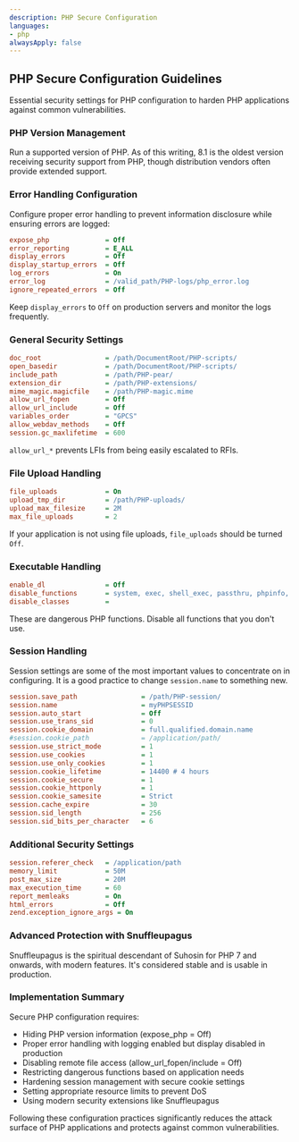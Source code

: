```yaml
---
description: PHP Secure Configuration
languages:
- php
alwaysApply: false
---
```


## PHP Secure Configuration Guidelines

Essential security settings for PHP configuration to harden PHP applications against common vulnerabilities.

### PHP Version Management

Run a supported version of PHP. As of this writing, 8.1 is the oldest version receiving security support from PHP, though distribution vendors often provide extended support.

### Error Handling Configuration

Configure proper error handling to prevent information disclosure while ensuring errors are logged:

```ini
expose_php              = Off
error_reporting         = E_ALL
display_errors          = Off
display_startup_errors  = Off
log_errors              = On
error_log               = /valid_path/PHP-logs/php_error.log
ignore_repeated_errors  = Off
```

Keep `display_errors` to `Off` on production servers and monitor the logs frequently.

### General Security Settings

```ini
doc_root                = /path/DocumentRoot/PHP-scripts/
open_basedir            = /path/DocumentRoot/PHP-scripts/
include_path            = /path/PHP-pear/
extension_dir           = /path/PHP-extensions/
mime_magic.magicfile    = /path/PHP-magic.mime
allow_url_fopen         = Off
allow_url_include       = Off
variables_order         = "GPCS"
allow_webdav_methods    = Off
session.gc_maxlifetime  = 600
```

`allow_url_*` prevents LFIs from being easily escalated to RFIs.

### File Upload Handling

```ini
file_uploads            = On
upload_tmp_dir          = /path/PHP-uploads/
upload_max_filesize     = 2M
max_file_uploads        = 2
```

If your application is not using file uploads, `file_uploads` should be turned `Off`.

### Executable Handling

```ini
enable_dl               = Off
disable_functions       = system, exec, shell_exec, passthru, phpinfo, show_source, highlight_file, popen, proc_open, fopen_with_path, dbmopen, dbase_open, putenv, move_uploaded_file, chdir, mkdir, rmdir, chmod, rename, filepro, filepro_rowcount, filepro_retrieve, posix_mkfifo
disable_classes         =
```

These are dangerous PHP functions. Disable all functions that you don't use.

### Session Handling

Session settings are some of the most important values to concentrate on in configuring. It is a good practice to change `session.name` to something new.

```ini
session.save_path                = /path/PHP-session/
session.name                     = myPHPSESSID
session.auto_start               = Off
session.use_trans_sid            = 0
session.cookie_domain            = full.qualified.domain.name
#session.cookie_path             = /application/path/
session.use_strict_mode          = 1
session.use_cookies              = 1
session.use_only_cookies         = 1
session.cookie_lifetime          = 14400 # 4 hours
session.cookie_secure            = 1
session.cookie_httponly          = 1
session.cookie_samesite          = Strict
session.cache_expire             = 30
session.sid_length               = 256
session.sid_bits_per_character   = 6
```

### Additional Security Settings

```ini
session.referer_check   = /application/path
memory_limit            = 50M
post_max_size           = 20M
max_execution_time      = 60
report_memleaks         = On
html_errors             = Off
zend.exception_ignore_args = On
```

### Advanced Protection with Snuffleupagus

Snuffleupagus is the spiritual descendant of Suhosin for PHP 7 and onwards, with modern features. It's considered stable and is usable in production.

### Implementation Summary

Secure PHP configuration requires:
- Hiding PHP version information (expose_php = Off)
- Proper error handling with logging enabled but display disabled in production
- Disabling remote file access (allow_url_fopen/include = Off)
- Restricting dangerous functions based on application needs
- Hardening session management with secure cookie settings
- Setting appropriate resource limits to prevent DoS
- Using modern security extensions like Snuffleupagus

Following these configuration practices significantly reduces the attack surface of PHP applications and protects against common vulnerabilities.